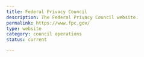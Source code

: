 ```yaml
---
title: Federal Privacy Council
description: The Federal Privacy Council website.
permalink: https://www.fpc.gov/
type: website
category: council operations
status: current

---
```

